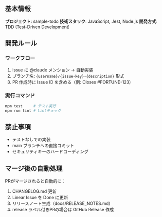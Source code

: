 ## 基本情報

**プロジェクト**: sample-todo
**技術スタック**: JavaScript, Jest, Node.js
**開発方式**: TDD (Test-Driven Development)

## 開発ルール

### ワークフロー
1. Issue に @claude メンション → 自動実装
2. ブランチ名: `{username}/{issue-key}-{description}` 形式
3. PR 作成時に Issue ID を含める（例: Closes #FORTUNE-123）

### 実行コマンド
```bash
npm test     # テスト実行
npm run lint # Lintチェック
```

## 禁止事項

- テストなしでの実装
- main ブランチへの直接コミット
- セキュリティキーのハードコーディング

## マージ後の自動処理

PRがマージされると自動的に：
1. CHANGELOG.md 更新
2. Linear Issue を Done に更新
3. リリースノート生成（docs/RELEASE_NOTES.md）
4. release ラベル付きPRの場合は GitHub Release 作成

